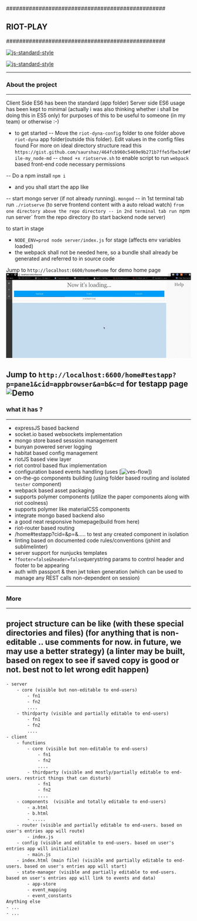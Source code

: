 #################################################
## RIOT-PLAY                                   ##
#################################################

[![js-standard-style](https://cdn.rawgit.com/feross/standard/master/badge.svg)](https://github.com/feross/standard)

[![js-standard-style](https://img.shields.io/badge/code%20style-standard-brightgreen.svg)](http://standardjs.com/)

---------------------------------------------
### About the project
---------------------------------------------
Client Side ES6 has been the standard (app folder)
Server side ES6 usage has been kept to minimal (actually i was also thinking whether i shall be doing this in ES5 only) for purposes of this to be useful to someone (in my team) or otherwise :-)

- to get started
-- Move the `riot-dyna-config` folder to one folder above `riot-dyna` app folder(outside this folder). Edit values in the config files found
For more on ideal directory structure read this `https://gist.github.com/saurshaz/464fcb960c5469e9b271b7ffe5fbe3c6#file-my_node-md`
-- `chmod +x riotserve.sh` to enable script to run `webpack` based front-end code necessary permissions 

-- Do a npm install ```npm i```
- and you shall start the app like 

-- start mongo server (if not already running). `mongod`
-- in 1st terminal tab run `./riotserve` (to serve frontend content with a auto reload watch) `from one directory above the repo directory
-- in 2nd terminal tab run `npm run server`  from the repo directory (to start backend node server)

to start in stage
- `NODE_ENV=prod node server/index.js` for stage (affects env variables loaded)
- the webpack shall not be needed here, so a bundle shall already be generated and referred to in source code


Jump to `http://localhost:6600/home#home` for demo home page
![Demo](/demo.gif)

	
Jump to `http://localhost:6600/home#testapp?p=pane1&cid=appbrowser&a=b&c=d` for testapp page
![Demo](/demo2.gif)
---------------------------------------------
### what it has ?
---------------------------------------------
- expressJS based backend 
- socket.io based websockets implementation
- mongo store based sesssion management
- bunyan powered server logging
- habitat based config management
- riotJS based view layer
- riot control based flux implementation
- configuration based events handling (uses [![ves-flow](https://github.com/saurshaz/ves-flow/)])
- on-the-go components building (using folder based routing and isolated `tester` component)
- webpack based asset packaging
- supports polymer components (utilize the paper components along with riot coolness)
- supports polymer like materialCSS components
- integrate mongo based backend also
- a good neat responsive homepage(build from here)
- riot-router based routing
- /home#testapp?cid=<tagname in app.views dir>&p=<pane selector id>&.....<other params> to test any created component in isolation
- linting based on documented code rules/conventions (jshint and sublimelinter)
- server support for nunjucks templates
- `?footer=false&header=false`querystring params to control header and footer to be appearing
- auth with passport & then jwt token generation (which can be used to manage any REST calls non-dependent on session)




--------------------------------------------------------------------------------------------
 ###  More
 ------------------------------------------------------------------------------------------
 project structure can be like (with these special directories and files)
 (for anything that is non-editable .. use comments for now. in future, we may use a better strategy)
 (a linter may be built, based on regex to see if saved copy is good or not. best not to let wrong edit happen)
--------------------------------------------------------------------------------------------
	- server
		- core (visible but non-editable to end-users)
		 	- fn1 
		 	- fn2
		 	....
		- thirdparty (visible and partially editable to end-users)
		 	- fn1
		 	- fn2
		 	....
	- client
	 	- functions
		 	- core (visible but non-editable to end-users)
			 	- fn1
			 	- fn2
		 		....
			- thirdparty (visible and mostly/partially editable to end-users. restrict things that can disturb)
			 	- fn1
			 	- fn2
			 	....
		- components  (visible and totally editable to end-users)
			- a.html
			- b.html
		 	- .....
		- router (visible and partially editable to end-users. based on user's entries app will route)
			- index.js
		- config (visible and editable to end-users. based on user's entries app will initialize)
			- main.js
		- index.html (main file) (visible and partially editable to end-users. based on user's entries app will start)
		- state-manager (visible and partially editable to end-users. based on user's entries app will link to events and data)
			- app-store
			- event_mapping
			- event_constants
	Anything else
	- ...
	- ...



